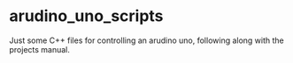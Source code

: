 # arudino_uno_scripts
Just some C++ files for controlling an arudino uno, following along with the projects manual.
